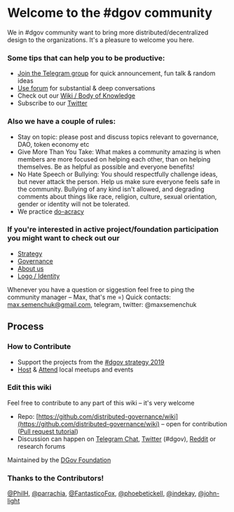 # Welcome to the \#dgov community

We in \#dgov community want to bring more distributed/decentralized design to the organizations. It's a pleasure to welcome you here.

### Some tips that can help you to be productive:

* [Join the Telegram group](https://earth.us18.list-manage.com/track/click?u=566b6b2a60e0829db656d3b34&id=34137f124c&e=7265fe9357) for quick announcement, fun talk & random ideas
* [Use forum](https://earth.us18.list-manage.com/track/click?u=566b6b2a60e0829db656d3b34&id=ce349e1f74&e=7265fe9357) for substantial & deep conversations
* Check out our [Wiki / Body of Knowledge](http://resources/toc)
* Subscribe to our [Twitter](https://earth.us18.list-manage.com/track/click?u=566b6b2a60e0829db656d3b34&id=b3dd507d36&e=7265fe9357)

### Also we have a couple of rules:

* Stay on topic: please post and discuss topics relevant to governance, DAO, token economy etc
* Give More Than You Take: What makes a community amazing is when members are more focused on helping each other, than on helping themselves. Be as helpful as possible and everyone benefits!
* No Hate Speech or Bullying: You should respectfully challenge ideas, but never attack the person. Help us make sure everyone feels safe in the community. Bullying of any kind isn't allowed, and degrading comments about things like race, religion, culture, sexual orientation, gender or identity will not be tolerated.
* We practice [do-acracy](https://earth.us18.list-manage.com/track/click?u=566b6b2a60e0829db656d3b34&id=b9d4ac1cc6&e=7265fe9357)

### If you're interested in active project/foundation participation you might want to check out our

* [Strategy](http://foundation/dgov-collaboration-strategy)
* [Governance](http://foundation/roles)
* [About us](http://foundation/dgov-history)
* [Logo / Identity](http://foundation/identity)

Whenever you have a question or siggestion feel free to ping the community manager – Max, that's me =\) Quick contacts: [max.semenchuk@gmail.com](mailto:max.semenchuk@gmail.com), telegram, twitter: @maxsemenchuk

## Process

### How to Contribute

* Support the projects from the [\#dgov strategy 2019](dgov-network-strategy/)
* [Host](meetups.md) & [Attend](resources/dgov-industry-landscape.md#events) local meetups and events

### Edit this wiki

Feel free to contribute to any part of this wiki – it's very welcome

* Repo: [https://github.com/distributed-governance/wiki](https://github.com/distributed-governance/wiki) – open for contribution \([Pull request tutorial](https://www.youtube.com/watch?v=IBYHohWm_5w)\)
* Discussion can happen on [Telegram Chat](https://dgov.foundation/#join), [Twitter](https://twitter.com/hashtag/dgov) \(\#dgov\), [Reddit](https://new.reddit.com/r/dgov/) or research forums

Maintained by the [DGov Foundation](https://dgov.foundation/)

### Thanks to the Contributors!

[@PhilH](https://github.com/PhilH), [@parrachia](https://github.com/parrachia), [@FantasticoFox](https://github.com/FantasticoFox), [@phoebetickell](https://github.com/phoebetickell), [@indekay](https://github.com/indekay), [@john-light](https://github.com/john-light)

